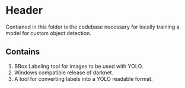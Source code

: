 # Header
Contianed in this folder is the codebase necessary for locally training a model for custom object detection.

## Contains
1. BBox Labeling tool for images to be used with YOLO.
2. Windows compatible release of darknet.
3. A tool for converting labels into a YOLO readable format.


